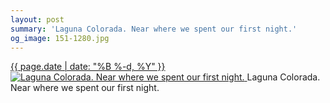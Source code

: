 ```yaml
---
layout: post
summary: 'Laguna Colorada. Near where we spent our first night.'
og_image: 151-1280.jpg
---
```


<p>
 <time>
  <a href="/151">
   {{ page.date | date: "%B %-d, %Y" }}
  </a>
 </time>
 <a href="/151">
  <img alt="Laguna Colorada. Near where we spent our first night." sizes="(min-width: 700px) 50vw, calc(100vw - 2rem)" src="{{ site.assets_url }}/151-640.jpg" srcset="{{ site.assets_url }}/151-1280.jpg 1280w, {{ site.assets_url }}/151-960.jpg 960w, {{ site.assets_url }}/151-640.jpg 640w, {{ site.assets_url }}/151-320.jpg 320w"/>
 </a>
 <span>
  Laguna Colorada. Near where we spent our first night.
 </span>
</p>
